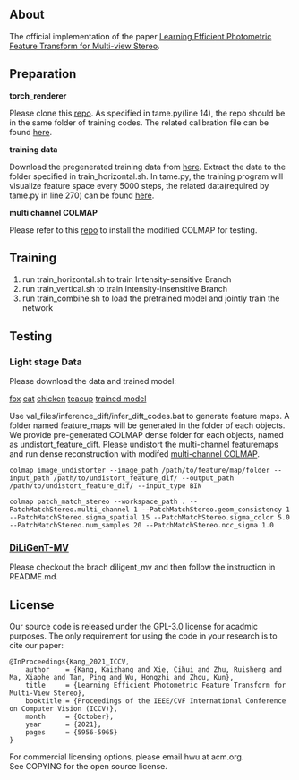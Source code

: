 ## About

The official implementation of the paper [Learning Efficient Photometric Feature Transform for Multi-view Stereo](https://openaccess.thecvf.com/content/ICCV2021/html/Kang_Learning_Efficient_Photometric_Feature_Transform_for_Multi-View_Stereo_ICCV_2021_paper.html).

## Preparation

**torch_renderer**

Please clone this [repo](https://github.com/cocoakang/torch_renderer). As specified in tame.py(line 14), the repo should be in the same folder of training codes. The related calibration file can be found [here](https://drive.google.com/file/d/1TdN1woBJuuGFB4Ylai8pasNnNzG2NQES/view?usp=sharing).

**training data**

Download the pregenerated training data from [here](https://drive.google.com/drive/folders/19xyME8WgNMj6vIVtqK5hqBfhMsx5aUV9?usp=sharing). Extract the data to the folder specified in train_horizontal.sh. In tame.py, the training program will visualize feature space every 5000 steps, the related data(required by tame.py in line 270) can be found [here](https://drive.google.com/file/d/1JrucBvAYFcw_iwNjTF_HmYCO4c_o8ZsP/view?usp=sharing).

**multi channel COLMAP**

Please refer to this [repo](https://github.com/cocoakang/colmap_multichannel) to install the modified COLMAP for testing.

## Training

1. run train_horizontal.sh to train Intensity-sensitive Branch
2. run train_vertical.sh to train Intensity-insensitive Branch
3. run train_combine.sh to load the pretrained model and jointly train the network

## Testing
### Light stage Data
Please download the data and trained model:


[fox](https://www.aliyundrive.com/s/A4hxwm9cdNq)
[cat](https://www.aliyundrive.com/s/9DMy4WjbjNC)
[chicken](https://www.aliyundrive.com/s/uWb1pEkzN7y)
[teacup](https://www.aliyundrive.com/s/FGLWgXYq3bj)
[trained model](https://drive.google.com/file/d/1ovS0EdBVkxU-7NCD56RZbTn9N4jBfxuw/view?usp=sharing)


Use val_files/inference_dift/infer_dift_codes.bat to generate feature maps. A folder named feature_maps will be generated in the folder of each objects.
We provide pre-generated COLMAP dense folder for each objects, named as undistort_feature_dift.
Please undistort the multi-channel featuremaps and run dense reconstruction with modifed [multi-channel COLMAP](https://github.com/cocoakang/colmap_multichannel).

    colmap image_undistorter --image_path /path/to/feature/map/folder --input_path /path/to/undistort_feature_dif/ --output_path /path/to/undistort_feature_dif/ --input_type BIN

    colmap patch_match_stereo --workspace_path . --PatchMatchStereo.multi_channel 1 --PatchMatchStereo.geom_consistency 1 --PatchMatchStereo.sigma_spatial 15 --PatchMatchStereo.sigma_color 5.0 --PatchMatchStereo.num_samples 20 --PatchMatchStereo.ncc_sigma 1.0


### [DiLiGenT-MV](https://sites.google.com/site/photometricstereodata/mv)
Please checkout the brach diligent_mv and then follow the instruction in README.md.

License
---

Our source code is released under the GPL-3.0 license for acadmic purposes. The only requirement for using the code in your research is to cite our paper:

    @InProceedings{Kang_2021_ICCV,
        author    = {Kang, Kaizhang and Xie, Cihui and Zhu, Ruisheng and Ma, Xiaohe and Tan, Ping and Wu, Hongzhi and Zhou, Kun},
        title     = {Learning Efficient Photometric Feature Transform for Multi-View Stereo},
        booktitle = {Proceedings of the IEEE/CVF International Conference on Computer Vision (ICCV)},
        month     = {October},
        year      = {2021},
        pages     = {5956-5965}
    }

For commercial licensing options, please email hwu at acm.org.   
See COPYING for the open source license.
